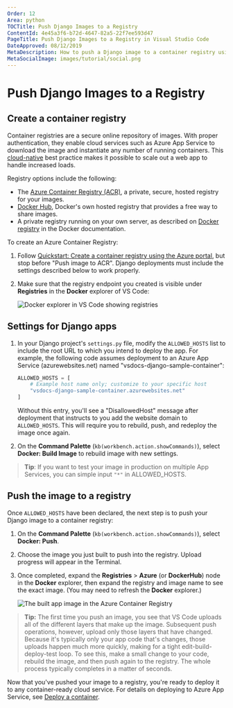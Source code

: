 ```yaml
---
Order: 12
Area: python
TOCTitle: Push Django Images to a Registry
ContentId: 4e45a3f6-b72d-4647-82a5-22f7ee593d47
PageTitle: Push Django Images to a Registry in Visual Studio Code
DateApproved: 08/12/2019
MetaDescription: How to push a Django image to a container registry using the VS Code docker extension
MetaSocialImage: images/tutorial/social.png
---
```


# Push Django Images to a Registry

## Create a container registry

Container registries are a secure online repository of images. With proper authentication, they enable cloud services such as Azure App Service to download the image and instantiate any number of running containers. This [cloud-native](https://azure.microsoft.com/en-us/overview/cloudnative/) best practice makes it possible to scale out a web app to handle increased loads.

Registry options include the following:

- The [Azure Container Registry (ACR)](https://azure.microsoft.com/services/container-registry/), a private, secure, hosted registry for your images.
- [Docker Hub](https://hub.docker.com/), Docker's own hosted registry that provides a free way to share images.
- A private registry running on your own server, as described on [Docker registry](https://docs.docker.com/registry/) in the Docker documentation.

To create an Azure Container Registry:

1. Follow [Quickstart: Create a container registry using the Azure portal](https://docs.microsoft.com/azure/container-registry/container-registry-get-started-portal), but stop before "Push image to ACR". Django deployments must include the settings described below to work properly.

2. Make sure that the registry endpoint you created is visible under **Registries** in the **Docker** explorer of VS Code:

    ![Docker explorer in VS Code showing registries](images/create-containers/registries.png)

## Settings for Django apps
1. In your Django project's `settings.py` file, modify the `ALLOWED_HOSTS` list to include the root URL to which you intend to deploy the app. For example, the following code assumes deployment to an Azure App Service (azurewebsites.net) named "vsdocs-django-sample-container":

    ```python
    ALLOWED_HOSTS = [
        # Example host name only; customize to your specific host
        "vsdocs-django-sample-container.azurewebsites.net"
    ]
    ```

    Without this entry, you'll see a "DisallowedHost" message after deployment that instructs to you add the website domain to `ALLOWED_HOSTS`. This will require you to rebuild, push, and redeploy the image once again.

2. On the **Command Palette** (`kb(workbench.action.showCommands)`), select **Docker: Build Image** to rebuild image with new settings.

>**Tip**: If you want to test your image in production on multiple App Services, you can simple input `"*"` in ALLOWED_HOSTS.

## Push the image to a registry

Once `ALLOWED_HOSTS` have been declared, the next step is to push your Django image to a container registry:

1. On the **Command Palette** (`kb(workbench.action.showCommands)`), select **Docker: Push**.

2. Choose the image you just built to push into the registry. Upload progress will appear in the Terminal.

3. Once completed, expand the **Registries** > **Azure** (or **DockerHub**) node in the **Docker** explorer, then expand the registry and image name to see the exact image. (You may need to refresh the **Docker** explorer.)

    ![The built app image in the Azure Container Registry](images/create-containers/image-in-acr.png)

> **Tip:** The first time you push an image, you see that VS Code uploads all of the different layers that make up the image. Subsequent push operations, however, upload only those layers that have changed. Because it's typically only your app code that's changes, those uploads happen much more quickly, making for a tight edit-build-deploy-test loop. To see this, make a small change to your code, rebuild the image, and then push again to the registry. The whole process typically completes in a matter of seconds.

Now that you've pushed your image to a registry, you're ready to deploy it to any container-ready cloud service. For details on deploying to Azure App Service, see [Deploy a container](https://docs.microsoft.com/azure/python/tutorial-deploy-containers-01).
